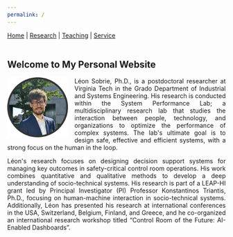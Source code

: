 ```yaml
---
permalink: /
---
```


<!-- Navigation Bar -->
<nav>
  <a href="/">Home</a> |
  <a href="/research/">Research</a> |
  <a href="/teaching/">Teaching</a> |
  <a href="/service/">Service</a>
</nav>

<br>

## Welcome to My Personal Website

<img src="picture.jpg" alt="My Photo" style="width: 140px; float: left; margin-right: 15px; margin-bottom: 15px;">
<div style="text-align: justify;">
<p>Léon Sobrie, Ph.D., is a postdoctoral researcher at Virginia Tech in the Grado Department of Industrial and Systems Engineering. His research is conducted within the System Performance Lab; a multidisciplinary research lab that studies the interaction between people, technology, and organizations to optimize the performance of complex systems. The lab's ultimate goal is to design safe, effective and efficient systems, with a strong focus on the human in the loop.

<p>Léon's research focuses on designing decision support systems for managing key outcomes in safety-critical control room operations. His work combines quantitative and qualitative methods to develop a deep understanding of socio-technical systems. His research is part of a LEAP-HI grant led by Principal Investigator (PI) Professor Konstantinos Triantis, Ph.D., focusing on human-machine interaction in socio-technical systems. Additionally, Léon has presented his research at international conferences in the USA, Switzerland, Belgium, Finland, and Greece, and he co-organized an international research workshop titled “Control Room of the Future: AI-Enabled Dashboards”.
</div>


